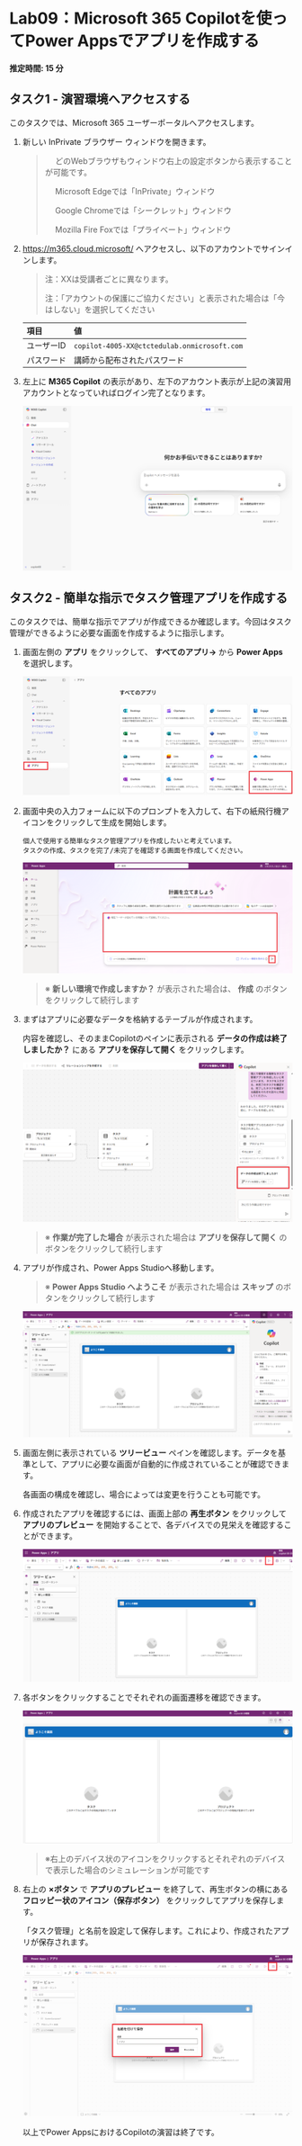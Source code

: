 # Lab09：Microsoft 365 Copilotを使ってPower Appsでアプリを作成する 

#### 推定時間: 15 分



## タスク1 - 演習環境へアクセスする

このタスクでは、Microsoft 365 ユーザーポータルへアクセスします。

1. 新しい InPrivate ブラウザー ウィンドウを開きます。

   > 　  どのWebブラウザもウィンドウ右上の設定ボタンから表示することが可能です。
   >
   > 　  Microsoft Edgeでは「InPrivate」ウィンドウ
   >
   > 　  Google Chromeでは「シークレット」ウィンドウ
   >
   > 　  Mozilla Fire Foxでは「プライベート」ウィンドウ

2. https://m365.cloud.microsoft/ へアクセスし、以下のアカウントでサインインします。

   > 注：XXは受講者ごとに異なります。
   >
   > 注：「アカウントの保護にご協力ください」と表示された場合は「今はしない」を選択してください

   | 項目       | 値                                           |
   | ---------- | -------------------------------------------- |
   | ユーザーID | `copilot-4005-XX@ctctedulab.onmicrosoft.com` |
   | パスワード | 講師から配布されたパスワード                 |

3. 左上に **M365 Copilot** の表示があり、左下のアカウント表示が上記の演習用アカウントとなっていればログイン完了となります。

   ![](./media/lab01/001.png)


## タスク2 - 簡単な指示でタスク管理アプリを作成する

このタスクでは、簡単な指示でアプリが作成できるか確認します。今回はタスク管理ができるように必要な画面を作成するように指示します。

1. 画面左側の **アプリ** をクリックして、 **すべてのアプリ→** から **Power Apps** を選択します。

   ![](./media/lab01/002.png)　

2. 画面中央の入力フォームに以下のプロンプトを入力して、右下の紙飛行機アイコンをクリックして生成を開始します。

   ```prompt
   個人で使用する簡単なタスク管理アプリを作成したいと考えています。
   タスクの作成、タスクを完了/未完了を確認する画面を作成してください。
   ```

   ![](./media/lab01/003.png)

   > ※ **新しい環境で作成しますか？** が表示された場合は、 **作成** のボタンをクリックして続行します
   >

3. まずはアプリに必要なデータを格納するテーブルが作成されます。 

   内容を確認し、そのままCopilotのペインに表示される **データの作成は終了しましたか？** にある **アプリを保存して開く** をクリックします。

   ![](./media/lab01/006.png)

   > ※ **作業が完了した場合** が表示された場合は **アプリを保存して開く** のボタンをクリックして続行します

4. アプリが作成され、Power Apps Studioへ移動します。

   > ※ **Power Apps Studio へようこそ** が表示された場合は **スキップ** のボタンをクリックして続行します

   ![](./media/lab01/007.png)

5. 画面左側に表示されている **ツリービュー** ペインを確認します。データを基準として、アプリに必要な画面が自動的に作成されていることが確認できます。

   各画面の構成を確認し、場合によっては変更を行うことも可能です。

6. 作成されたアプリを確認するには、画面上部の **再生ボタン** をクリックして **アプリのプレビュー** を開始することで、各デバイスでの見栄えを確認することができます。

   ![](./media/lab01/008.png)

7. 各ボタンをクリックすることでそれぞれの画面遷移を確認できます。

   ![](./media/lab01/009.png)

   > ※右上のデバイス状のアイコンをクリックするとそれぞれのデバイスで表示した場合のシミュレーションが可能です

8. 右上の **×ボタン** で **アプリのプレビュー** を終了して、再生ボタンの横にある **フロッピー状のアイコン（保存ボタン）** をクリックしてアプリを保存します。

   「タスク管理」と名前を設定して保存します。これにより、作成されたアプリが保存されます。

   ![](./media/lab01/010.png)

   以上でPower AppsにおけるCopilotの演習は終了です。
